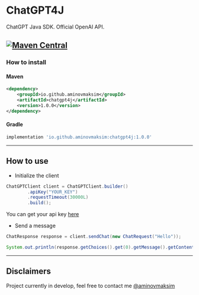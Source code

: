 # ChatGPT4J
ChatGPT Java SDK. Official OpenAI API.

[![Maven Central](https://img.shields.io/maven-central/v/io.github.aminovmaksim/chatgpt4j)](https://maven-badges.herokuapp.com/maven-central/io.github.aminovmaksim/chatgpt4j)
---
### How to install
#### Maven
```xml
<dependency>
    <groupId>io.github.aminovmaksim</groupId>
    <artifactId>chatgpt4j</artifactId>
    <version>1.0.0</version>
</dependency>
```
#### Gradle
```groovy
implementation 'io.github.aminovmaksim:chatgpt4j:1.0.0'
```
---
## How to use
- Initialize the client
```java
ChatGPTClient client = ChatGPTClient.builder()
        .apiKey("YOUR_KEY")
        .requestTimeout(30000L)
        .build();
```
You can get your api key [here](https://platform.openai.com/account/api-keys)

- Send a message
```java
ChatResponse response = client.sendChat(new ChatRequest("Hello"));

System.out.println(response.getChoices().get(0).getMessage().getContent());
```

---
## Disclaimers
Project currently in develop, feel free to contact me [@aminovmaksim](https://github.com/aminovmaksim)